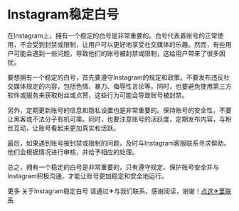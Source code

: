 # Instagram稳定白号

在Instagram上，拥有一个稳定的白号是非常重要的。白号代表着账号的正常使用，不会受到封禁或限制，让用户可以更好地享受社交媒体的乐趣。然而，有些用户可能会遇到一些问题，导致他们的账号被封禁或限制，这给用户带来了很多困扰。

要想拥有一个稳定的白号，首先要遵守Instagram的规定和政策。不要发布违反社交媒体规定的内容，包括色情、暴力、侮辱性言论等。同时，也要避免使用第三方软件或服务来获取粉丝或点赞，这些行为可能会导致账号被封禁。

另外，定期更新账号的信息和隐私设置也是非常重要的。保持账号的安全性，不要让黑客或不法分子有机可乘。同时，也要注意账号的活跃度，定期发布内容，与粉丝互动，让账号看起来更加真实和活跃。

最后，如果遇到账号被封禁或限制的问题，及时与Instagram客服联系寻求帮助。他们会根据情况进行审核，并给予相应的处理。

总之，拥有一个稳定的白号是非常重要的，只有遵守规定、保护账号安全并与Instagram积极沟通，才能让账号更加稳定和安全地运行。

更多 关于Instagram稳定白号 请通过✈与我们联系，感谢阅读，谢谢！[点这✈里联系](https://w.k02.cc)